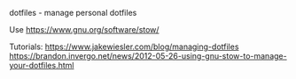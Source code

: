 dotfiles - manage personal dotfiles

Use https://www.gnu.org/software/stow/

Tutorials:
https://www.jakewiesler.com/blog/managing-dotfiles
https://brandon.invergo.net/news/2012-05-26-using-gnu-stow-to-manage-your-dotfiles.html
